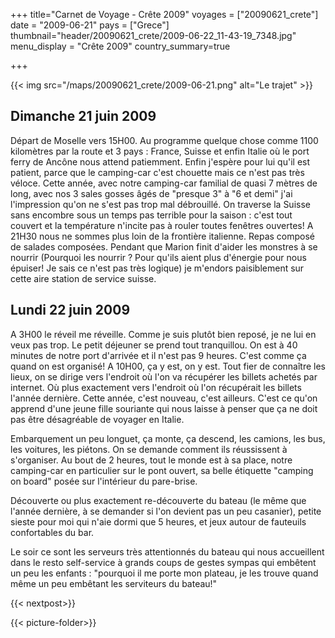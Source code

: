 +++
title="Carnet de Voyage - Crête 2009"
voyages = ["20090621_crete"]
date = "2009-06-21"
pays = ["Grece"]
thumbnail="header/20090621_crete/2009-06-22_11-43-19_7348.jpg"
menu_display = "Crête 2009"
country_summary=true


+++

{{< img src="/maps/20090621_crete/2009-06-21.png" alt="Le trajet" >}}

## Dimanche 21 juin 2009


Départ de Moselle vers 15H00. Au programme quelque chose comme 1100 kilomètres par la route et 3 pays : France, Suisse et enfin Italie où le port ferry de Ancône nous attend patiemment. Enfin j'espère pour lui qu'il est patient, parce que le camping-car c'est chouette mais ce n'est pas très véloce.
Cette année, avec notre camping-car familial de quasi 7 mètres de long, avec nos 3 sales gosses âgés de "presque 3" à "6 et demi" j'ai l'impression qu'on ne s'est pas trop mal débrouillé. On traverse la Suisse sans encombre sous un temps pas terrible pour la saison : c'est tout couvert et la température n'incite pas à rouler toutes fenêtres ouvertes!
A 21H30 nous ne sommes plus loin de la frontière italienne. Repas composé de salades composées. Pendant que Marion finit d'aider les monstres à se nourrir (Pourquoi les nourrir ? Pour qu'ils aient plus d'énergie pour nous épuiser! Je sais ce n'est pas très logique) je m'endors paisiblement sur cette aire station de service suisse.

## Lundi 22 juin 2009

A 3H00 le réveil me réveille. Comme je suis plutôt bien reposé, je ne lui en veux pas trop.
Le  petit déjeuner se prend tout tranquillou. On est à 40 minutes de notre port d'arrivée et il n'est pas 9 heures. C'est comme ça quand on est organisé!
A 10H00, ça y est, on y est. Tout fier de connaître les lieux, on se dirige vers l'endroit où l'on va récupérer les billets achetés par internet. Où plus exactement  vers l'endroit où l'on récupérait les billets l'année dernière. Cette année, c'est nouveau, c'est ailleurs. C'est ce qu'on apprend d'une jeune fille souriante qui nous laisse à penser que ça ne doit pas être désagréable de voyager en Italie.

Embarquement un peu longuet, ça monte, ça descend, les camions, les bus, les voitures, les piétons. On se demande comment ils réussissent à s'organiser. Au bout de 2 heures, tout le monde est à sa place, notre camping-car en particulier sur le pont ouvert, sa belle étiquette "camping on board" posée sur l'intérieur du pare-brise.

Découverte ou plus exactement re-découverte du bateau (le même que l'année dernière, à se demander si l'on devient pas un peu casanier), petite sieste pour moi qui n'aie dormi que 5 heures, et jeux autour de fauteuils confortables du bar.

Le soir ce sont les serveurs très attentionnés du bateau qui nous accueillent dans le resto self-service   à grands coups de gestes sympas qui embêtent un peu les enfants : "pourquoi il me porte mon plateau, je les trouve quand même un peu embêtant les serviteurs du bateau!"

{{< nextpost>}}

{{< picture-folder>}}
